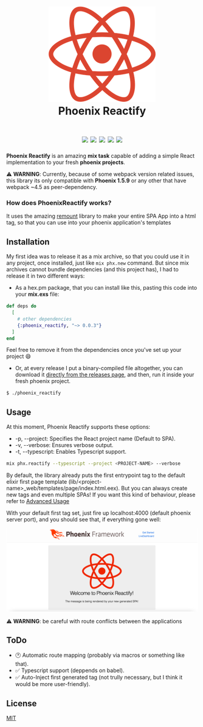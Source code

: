 <h1 align="center">
  <img src="https://github.com/joojscript/phoenix_reactify/blob/master/.github/phoenix_reactify.png?raw=true" /> <br />
  Phoenix Reactify
</h1>

<h1 align="center">
  <img src="https://img.shields.io/hexpm/v/phoenix_reactify?style=for-the-badge" />
  <img src="https://img.shields.io/hexpm/l/phoenix_reactify?style=for-the-badge" />
  <img src="https://img.shields.io/hexpm/dt/phoenix_reactify?style=for-the-badge" />
  <img src="https://img.shields.io/github/issues/joojscript/phoenix_reactify?style=for-the-badge" />
  <img src="https://img.shields.io/github/stars/joojscript/phoenix_reactify?style=for-the-badge" />
</h1>

**Phoenix Reactify** is an amazing **mix task** capable of adding a simple React implementation to your fresh **phoenix projects**.

⚠ **WARNING**: Currently, because of some webpack version related issues, this library its only compatible with **Phoenix 1.5.9** or any other that have webpack ~4.5 as peer-dependency.

### How does PhoenixReactify works?

It uses the amazing [remount](https://github.com/rstacruz/remount) library to make your entire SPA App into a html tag, so that you can use into your phoenix application's templates

## Installation

My first idea was to release it as a mix archive, so that you could use it in any project, once installed, just like `mix phx.new` command. But since mix archives cannot bundle dependencies (and this project has), I had to release it in two different ways:

- As a hex.pm package, that you can install like this, pasting this code into your **mix.exs** file:

```elixir
def deps do
  [
    # other dependencies
    {:phoenix_reactify, "~> 0.0.3"}
  ]
end
```

Feel free to remove it from the dependencies once you've set up your project 😄

- Or, at every release I put a binary-compiled file altogether, you can download it [directly from the releases page](https://github.com/joojscript/phoenix_reactify/releases), and then, run it inside your fresh phoenix project.

```bash
$ ./phoenix_reactify
```

## Usage

At this moment, Phoenix Reactify supports these options:

- -p, --project: Specifies the React project name (Default to SPA).
- -v, --verbose: Ensures verbose output.
- -t, --typescript: Enables Typescript support.

```sh
mix phx.reactify --typescript --project <PROJECT-NAME> --verbose
```

By default, the library already puts the first entrypoint tag to the default elixir first page template (lib/\<project-name>\_web/templates/page/index.html.eex). But you can always create new tags and even multiple SPAs! If you want this kind of behaviour, please refer to [Advanced Usage](https://github.com/joojscript/phoenix_reactify/blob/master/ADVANCED_USAGE.md)

With your default first tag set, just fire up localhost:4000 (default phoenix server port), and you should see that, if everything gone well:

![PhoenixReactfyMainScreen](https://github.com/joojscript/phoenix_reactify/blob/master/.github/mainscreen.png?raw=true)

⚠ **WARNING**: be careful with route conflicts between the applications

## ToDo

- 🕐 Automatic route mapping (probably via macros or something like that).
- ✅ Typescript support (deppends on babel).
- ✅ Auto-Inject first generated tag (not trully necessary, but I think it would be more user-friendly).

## License

[MIT](https://choosealicense.com/licenses/mit/)
